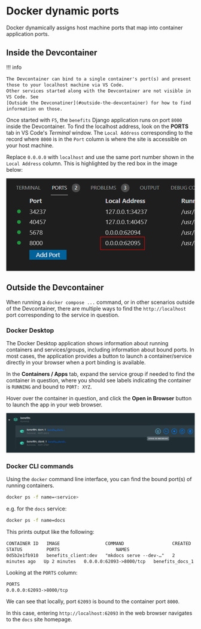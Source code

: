 # Docker dynamic ports

Docker dynamically assigns host machine ports that map into container application ports.

## Inside the Devcontainer

!!! info

    The Devcontainer can bind to a single container's port(s) and present those to your localhost machine via VS Code.
    Other services started along with the Devcontainer are not visible in VS Code. See
    [Outside the Devconatiner](#outside-the-devcontainer) for how to find information on those.

Once started with `F5`, the `benefits` Django application runs on port `8000` inside the Devcontainer. To find the localhost
address, look on the **PORTS** tab in VS Code's _Terminal_ window. The `Local Address` corresponding to the record where
`8000` is in the `Port` column is where the site is accessible on your host machine.

Replace `0.0.0.0` with `localhost` and use the same port number shown in the `Local Address` column. This is highlighted by the
red box in the image below:

![Screenshot showing a Local Address for a conatiner application](img/ports-local-address.png)

## Outside the Devcontainer

When running a `docker compose ...` command, or in other scenarios outside of the Devcontainer, there are multiple ways to find
the `http://localhost` port corresponding to the service in question.

### Docker Desktop

The Docker Desktop application shows information about running containers and services/groups, including information about
bound ports. In most cases, the application provides a button to launch a container/service directly in your browser when a
port binding is available.

In the **Containers / Apps** tab, expand the service group if needed to find the container in question, where you should see
labels indicating the container is `RUNNING` and bound to `PORT: XYZ`.

Hover over the container in question, and click the **Open in Browser** button to launch the app in your web browser.

![Screenshot showing the "Open in Browser" button for a service in Docker Desktop](img/docker-desktop-open-in-browser.png)

### Docker CLI commands

Using the `docker` command line interface, you can find the bound port(s) of running containers.

```bash
docker ps -f name=<service>
```

e.g. for the `docs` service:

```bash
docker ps -f name=docs
```

This prints output like the following:

```console
CONTAINER ID   IMAGE                 COMMAND                  CREATED         STATUS         PORTS                     NAMES
0d5b2e1fb910   benefits_client:dev   "mkdocs serve --dev-…"   2 minutes ago   Up 2 minutes   0.0.0.0:62093->8000/tcp   benefits_docs_1
```

Looking at the `PORTS` column:

```console
PORTS
0.0.0.0:62093->8000/tcp
```

We can see that locally, port `62093` is bound to the container port `8000`.

In this case, entering `http://localhost:62093` in the web browser navigates to the `docs` site homepage.
